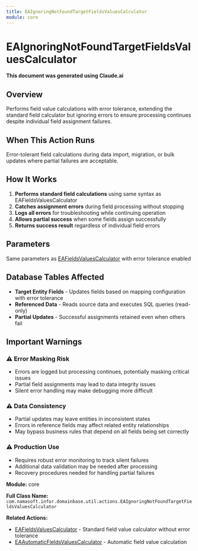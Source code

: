 ```yaml
---
title: EAIgnoringNotFoundTargetFieldsValuesCalculator
module: core
---
```



<div class='entity-flows'>

# EAIgnoringNotFoundTargetFieldsValuesCalculator

**This document was generated using Claude.ai**

## Overview

Performs field value calculations with error tolerance, extending the standard field calculator but ignoring errors to ensure processing continues despite individual field assignment failures.

## When This Action Runs

Error-tolerant field calculations during data import, migration, or bulk updates where partial failures are acceptable.

## How It Works

1. **Performs standard field calculations** using same syntax as EAFieldsValuesCalculator
2. **Catches assignment errors** during field processing without stopping
3. **Logs all errors** for troubleshooting while continuing operation
4. **Allows partial success** when some fields assign successfully
5. **Returns success result** regardless of individual field errors

## Parameters

Same parameters as [EAFieldsValuesCalculator](EAFieldsValuesCalculator.md) with error tolerance enabled

## Database Tables Affected

- **Target Entity Fields** - Updates fields based on mapping configuration with error tolerance
- **Referenced Data** - Reads source data and executes SQL queries (read-only)
- **Partial Updates** - Successful assignments retained even when others fail

## Important Warnings

### ⚠️ Error Masking Risk
- Errors are logged but processing continues, potentially masking critical issues
- Partial field assignments may lead to data integrity issues
- Silent error handling may make debugging more difficult

### ⚠️ Data Consistency
- Partial updates may leave entities in inconsistent states
- Errors in reference fields may affect related entity relationships
- May bypass business rules that depend on all fields being set correctly

### ⚠️ Production Use
- Requires robust error monitoring to track silent failures
- Additional data validation may be needed after processing
- Recovery procedures needed for handling partial failures

**Module:** core

**Full Class Name:** `com.namasoft.infor.domainbase.util.actions.EAIgnoringNotFoundTargetFieldsValuesCalculator`

**Related Actions:**
- [EAFieldsValuesCalculator](EAFieldsValuesCalculator.md) - Standard field value calculator without error tolerance
- [EAAutomaticFieldsValuesCalculator](EAAutomaticFieldsValuesCalculator.md) - Automatic field value calculation


</div>

